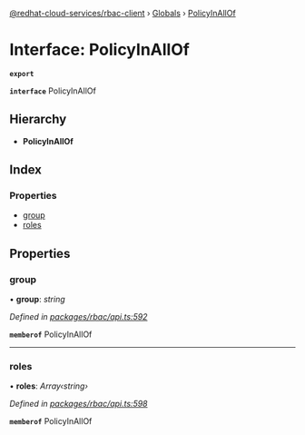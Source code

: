 [@redhat-cloud-services/rbac-client](../README.md) › [Globals](../globals.md) › [PolicyInAllOf](policyinallof.md)

# Interface: PolicyInAllOf

**`export`** 

**`interface`** PolicyInAllOf

## Hierarchy

* **PolicyInAllOf**

## Index

### Properties

* [group](policyinallof.md#group)
* [roles](policyinallof.md#roles)

## Properties

###  group

• **group**: *string*

*Defined in [packages/rbac/api.ts:592](https://github.com/Hyperkid123/javascript-clients/blob/master/packages/rbac/api.ts#L592)*

**`memberof`** PolicyInAllOf

___

###  roles

• **roles**: *Array‹string›*

*Defined in [packages/rbac/api.ts:598](https://github.com/Hyperkid123/javascript-clients/blob/master/packages/rbac/api.ts#L598)*

**`memberof`** PolicyInAllOf
